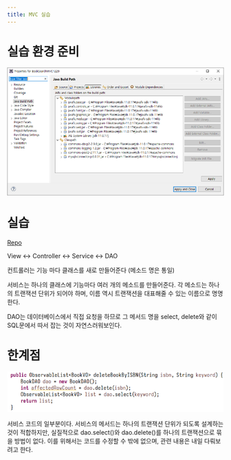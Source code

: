 ```yaml
---
title: MVC 실습
---
```


# 실습 환경 준비
![빌드 패스 설정](Assets/buildpath2.png)


# 실습
[Repo](https://github.com/0tak2/KOSAjava/tree/main/Projects-With-Java/BookSearchMVC1229)

View ↔ Controller ↔ Service ↔ DAO

컨트롤러는 기능 마다 클래스를 새로 만들어준다 (메소드 명은 통일)

서비스는 하나의 클래스에 기능마다 여러 개의 메소드를 만들어준다.
각 메소드는 하나의 트랜잭션 단위가 되어야 하며, 이름 역시 트랜잭션을 대표해줄 수 있는 이름으로 명명한다.

DAO는 데이터베이스에서 직접 요청을 하므로 그 메서드 명을 select, delete와 같이 SQL문에서 따서 잡는 것이 자연스러워보인다.

# 한계점
![한계점](Assets/badpoint.png)

서비스 코드의 일부분이다. 서비스의 메서드는 하나의 트랜잭션 단위가 되도록 설계하는 것이 적합하지만, 실질적으로 dao.select()와 dao.delete()를 하나의 트랜잭션으로 묶을 방법이 없다. 이를 위해서는 코드를 수정할 수 밖에 없으며, 관련 내용은 내일 다뤄보려고 한다.